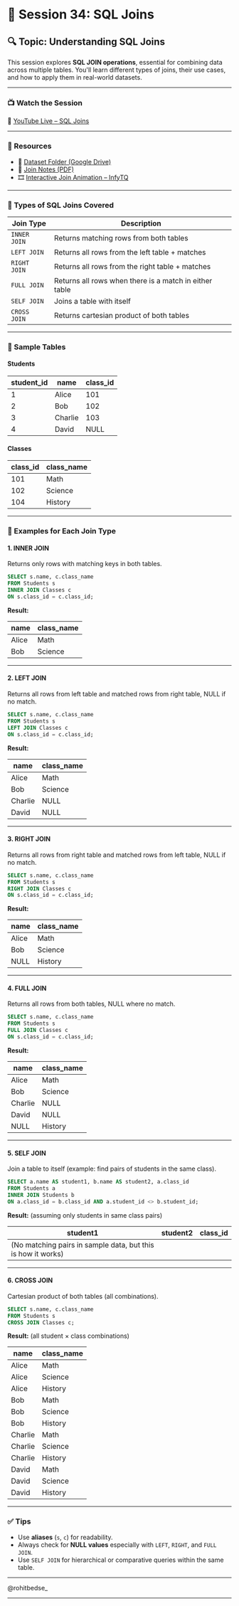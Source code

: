 # 🔗 Session 34: SQL Joins

## 🔍 Topic: Understanding SQL Joins

This session explores **SQL JOIN operations**, essential for combining data across multiple tables. You'll learn different types of joins, their use cases, and how to apply them in real-world datasets.

---

### 📺 Watch the Session

🎥 [YouTube Live – SQL Joins](https://www.youtube.com/live/s6xAVqYdmJ4?si=ZF6ssuniF91ZiMFm)

---

### 📂 Resources

* 📁 [Dataset Folder (Google Drive)](https://drive.google.com/drive/folders/1RAo7rKbbnzt5Zrek1sq1pb3OJ7-IbQ5f)
* 📄 [Join Notes (PDF)](https://drive.google.com/file/d/1rHTS-h72WRcjforEcQvuK1m0ibeWG6CD/view?usp=sharing)
* 🎞️ [Interactive Join Animation – InfyTQ](https://infytq.onwingspan.com/web/en/app/toc/lex_auth_01275806667282022456_shared/overview)

---

### 🔧 Types of SQL Joins Covered

| Join Type    | Description                                            |
| ------------ | ------------------------------------------------------ |
| `INNER JOIN` | Returns matching rows from both tables                 |
| `LEFT JOIN`  | Returns all rows from the left table + matches         |
| `RIGHT JOIN` | Returns all rows from the right table + matches        |
| `FULL JOIN`  | Returns all rows when there is a match in either table |
| `SELF JOIN`  | Joins a table with itself                              |
| `CROSS JOIN` | Returns cartesian product of both tables               |

---

### 🧱 Sample Tables

#### Students

| student\_id | name    | class\_id |
| ----------- | ------- | --------- |
| 1           | Alice   | 101       |
| 2           | Bob     | 102       |
| 3           | Charlie | 103       |
| 4           | David   | NULL      |

#### Classes

| class\_id | class\_name |
| --------- | ----------- |
| 101       | Math        |
| 102       | Science     |
| 104       | History     |

---

### 🔗 Examples for Each Join Type

#### 1. INNER JOIN

Returns only rows with matching keys in both tables.

```sql
SELECT s.name, c.class_name
FROM Students s
INNER JOIN Classes c
ON s.class_id = c.class_id;
```

**Result:**

| name  | class\_name |
| ----- | ----------- |
| Alice | Math        |
| Bob   | Science     |

---

#### 2. LEFT JOIN

Returns all rows from left table and matched rows from right table, NULL if no match.

```sql
SELECT s.name, c.class_name
FROM Students s
LEFT JOIN Classes c
ON s.class_id = c.class_id;
```

**Result:**

| name    | class\_name |
| ------- | ----------- |
| Alice   | Math        |
| Bob     | Science     |
| Charlie | NULL        |
| David   | NULL        |

---

#### 3. RIGHT JOIN

Returns all rows from right table and matched rows from left table, NULL if no match.

```sql
SELECT s.name, c.class_name
FROM Students s
RIGHT JOIN Classes c
ON s.class_id = c.class_id;
```

**Result:**

| name  | class\_name |
| ----- | ----------- |
| Alice | Math        |
| Bob   | Science     |
| NULL  | History     |

---

#### 4. FULL JOIN

Returns all rows from both tables, NULL where no match.

```sql
SELECT s.name, c.class_name
FROM Students s
FULL JOIN Classes c
ON s.class_id = c.class_id;
```

**Result:**

| name    | class\_name |
| ------- | ----------- |
| Alice   | Math        |
| Bob     | Science     |
| Charlie | NULL        |
| David   | NULL        |
| NULL    | History     |

---

#### 5. SELF JOIN

Join a table to itself (example: find pairs of students in the same class).

```sql
SELECT a.name AS student1, b.name AS student2, a.class_id
FROM Students a
INNER JOIN Students b
ON a.class_id = b.class_id AND a.student_id <> b.student_id;
```

**Result:** (assuming only students in same class pairs)

| student1                                                     | student2 | class\_id |
| ------------------------------------------------------------ | -------- | --------- |
| (No matching pairs in sample data, but this is how it works) |          |           |

---

#### 6. CROSS JOIN

Cartesian product of both tables (all combinations).

```sql
SELECT s.name, c.class_name
FROM Students s
CROSS JOIN Classes c;
```

**Result:** (all student × class combinations)

| name    | class\_name |
| ------- | ----------- |
| Alice   | Math        |
| Alice   | Science     |
| Alice   | History     |
| Bob     | Math        |
| Bob     | Science     |
| Bob     | History     |
| Charlie | Math        |
| Charlie | Science     |
| Charlie | History     |
| David   | Math        |
| David   | Science     |
| David   | History     |

---

### ✅ Tips

* Use **aliases** (`s`, `c`) for readability.
* Always check for **NULL values** especially with `LEFT`, `RIGHT`, and `FULL JOIN`.
* Use `SELF JOIN` for hierarchical or comparative queries within the same table.

---

@rohitbedse_

---
